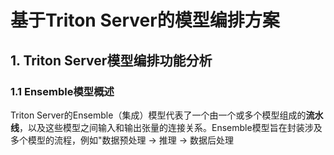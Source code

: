 # 基于Triton Server的模型编排方案

## 1. Triton Server模型编排功能分析

### 1.1 Ensemble模型概述

Triton Server的Ensemble（集成）模型代表了一个由一个或多个模型组成的**流水线**，以及这些模型之间输入和输出张量的连接关系。Ensemble模型旨在封装涉及多个模型的流程，例如"数据预处理 -> 推理 -> 数据后处理